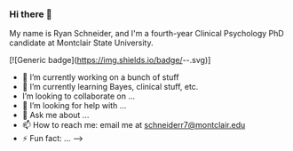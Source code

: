 ### Hi there 👋

My name is Ryan Schneider, and I'm a fourth-year Clinical Psychology PhD candidate at Montclair State University.

[![Generic badge](https://img.shields.io/badge/<CV>-<Ryan Schneider>-<brightgreen>.svg)]

- 🔭 I’m currently working on a bunch of stuff
- 🌱 I’m currently learning Bayes, clinical stuff, etc.
- I’m looking to collaborate on ...
- 🤔 I’m looking for help with ...
- 💬 Ask me about ...
- 📫 How to reach me: email me at schneiderr7@montclair.edu
- ⚡ Fun fact: ...
-->
